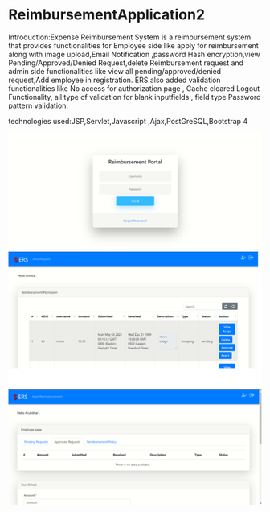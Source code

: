 # ReimbursementApplication2
Introduction:Expense Reimbursement System is a reimbursement system that provides functionalities for Employee side like apply for reimbursement along with image upload,Email Notification ,password Hash encryption,view Pending/Approved/Denied Request,delete Reimbursement request and admin side functionalities like view all pending/approved/denied request,Add employee in registration.
ERS also added validation functionalities like 
No access for authorization page ,
Cache cleared Logout Functionality,
all type of validation for blank inputfields , field type
Password pattern validation.

technologies used:JSP,Servlet,Javascript ,Ajax,PostGreSQL,Bootstrap 4

![mona](https://github.com/monaborisagar/ReimbursementApplication/blob/master/src/main/webapp/images/1.loginpage.png)
![mona](https://github.com/monaborisagar/ReimbursementApplication/blob/master/src/main/webapp/images/3.admin.png)
![mona](https://github.com/monaborisagar/ReimbursementApplication/blob/master/src/main/webapp/images/2.userpage.png)

